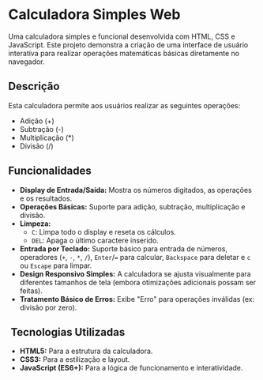 # Calculadora Simples Web

Uma calculadora simples e funcional desenvolvida com HTML, CSS e JavaScript. Este projeto demonstra a criação de uma interface de usuário interativa para realizar operações matemáticas básicas diretamente no navegador.

## Descrição

Esta calculadora permite aos usuários realizar as seguintes operações:
* Adição (+)
* Subtração (-)
* Multiplicação (*)
* Divisão (/)

## Funcionalidades

* **Display de Entrada/Saída:** Mostra os números digitados, as operações e os resultados.
* **Operações Básicas:** Suporte para adição, subtração, multiplicação e divisão.
* **Limpeza:**
    * `C`: Limpa todo o display e reseta os cálculos.
    * `DEL`: Apaga o último caractere inserido.
* **Entrada por Teclado:** Suporte básico para entrada de números, operadores (`+`, `-`, `*`, `/`), `Enter`/`=` para calcular, `Backspace` para deletar e `c` ou `Escape` para limpar.
* **Design Responsivo Simples:** A calculadora se ajusta visualmente para diferentes tamanhos de tela (embora otimizações adicionais possam ser feitas).
* **Tratamento Básico de Erros:** Exibe "Erro" para operações inválidas (ex: divisão por zero).

## ️ Tecnologias Utilizadas

* **HTML5:** Para a estrutura da calculadora.
* **CSS3:** Para a estilização e layout.
* **JavaScript (ES6+):** Para a lógica de funcionamento e interatividade.
